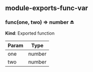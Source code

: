 ## module-exports-func-var


### func(one, two) ⇒ number ⏏
**Kind**: Exported function  

| Param | Type   |
| ----- | ------ |
| one   | number |
| two   | number |


